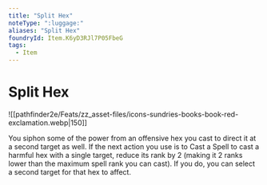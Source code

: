 ```yaml
---
title: "Split Hex"
noteType: ":luggage:"
aliases: "Split Hex"
foundryId: Item.K6yD3RJl7P05FbeG
tags:
  - Item
---
```


# Split Hex
![[pathfinder2e/Feats/zz_asset-files/icons-sundries-books-book-red-exclamation.webp|150]]

You siphon some of the power from an offensive hex you cast to direct it at a second target as well. If the next action you use is to Cast a Spell to cast a harmful hex with a single target, reduce its rank by 2 (making it 2 ranks lower than the maximum spell rank you can cast). If you do, you can select a second target for that hex to affect.
